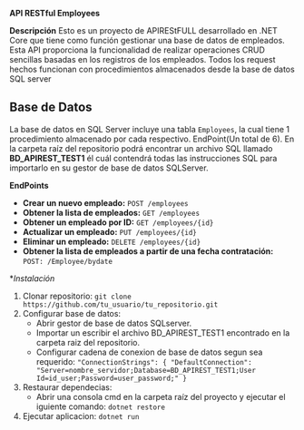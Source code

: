 **API RESTful Employees**

**Descripción**
Esto es un proyecto de APIREStFULL desarrollado en .NET Core que tiene como función gestionar una base de datos de empleados.
Esta API proporciona la funcionalidad de realizar operaciones CRUD sencillas basadas en los registros de los empleados.
Todos los request hechos funcionan con procedimientos almacenados desde la base de datos SQL server

## Base de Datos
La base de datos en SQL Server incluye una tabla `Employees`, la cual tiene 1 procedimiento almacenado por cada respectivo.
EndPoint(Un total de 6). En la carpeta raíz del repositorio podrá encontrar un archivo SQL llamado **BD_APIREST_TEST1** él 
cuál contendrá todas las instrucciones SQL para importarlo en su gestor de base de datos SQLServer. 

**EndPoints**
- **Crear un nuevo empleado:** `POST /employees`
- **Obtener la lista de empleados:** `GET /employees`
- **Obtener un empleado por ID:** `GET /employees/{id}`
- **Actualizar un empleado:** `PUT /employees/{id}`
- **Eliminar un empleado:** `DELETE /employees/{id}`
- **Obtener la lista de empleados a partir de una fecha contratación:** `POST: /Employee/bydate`

**Instalación*
1. Clonar repositorio:
`git clone https://github.com/tu_usuario/tu_repositorio.git`
2. Configurar base de datos:
   - Abrir gestor de base de datos SQLserver.
   - Importar un escribir el archivo BD_APIREST_TEST1 encontrado en la carpeta raiz del repositorio.
   - Configurar cadena de conexion de base de datos segun sea requerido:
     `"ConnectionStrings": {
        "DefaultConnection": "Server=nombre_servidor;Database=BD_APIREST_TEST1;User Id=id_user;Password=user_password;"
      }`    
3. Restaurar dependecias:
   - Abrir una consola cmd en la carpeta raíz del proyecto y ejecutar el iguiente comando:
     `dotnet restore`
4. Ejecutar  aplicacion:
   `dotnet run`

